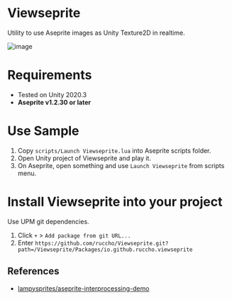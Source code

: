 # Viewseprite
 Utility to use Aseprite images as Unity Texture2D in realtime.

![image](https://user-images.githubusercontent.com/16096562/139103047-8df604ad-e0f5-40f3-9d30-43693d48c94d.png)

# Requirements
 - Tested on Unity 2020.3
 - **Aseprite v1.2.30  or later**

# Use Sample
1. Copy `scripts/Launch Viewseprite.lua` into Aseprite scripts folder.
2. Open Unity project of Viewseprite and play it.
3. On Aseprite, open something and use `Launch Viewseprite` from scripts menu.

# Install Viewseprite into your project
Use UPM git dependencies.
1. Click `+` > `Add package from git URL...`
2. Enter `https://github.com/ruccho/Viewseprite.git?path=/Viewseprite/Packages/io.github.ruccho.viewseprite`

## References
- [lampysprites/aseprite-interprocessing-demo](https://github.com/lampysprites/aseprite-interprocessing-demo)